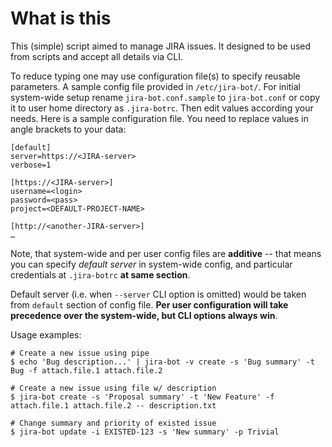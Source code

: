 # What is this

This (simple) script aimed to manage JIRA issues. It designed to be
used from scripts and accept all details via CLI.

To reduce typing one may use configuration file(s) to specify reusable
parameters. A sample config file provided in `/etc/jira-bot/`.
For initial system-wide setup rename `jira-bot.conf.sample` to `jira-bot.conf`
or copy it to user home directory as `.jira-botrc`. Then edit values according
your needs. Here is a sample configuration file. You need to replace values in
angle brackets to your data:


    [default]
    server=https://<JIRA-server>
    verbose=1

    [https://<JIRA-server>]
    username=<login>
    password=<pass>
    project=<DEFAULT-PROJECT-NAME>

    [http://<another-JIRA-server>]
    …

Note, that system-wide and per user config files are **additive** -- that means
you can specify _default server_ in system-wide config, and particular credentials
at `.jira-botrc` **at same section**.

Default server (i.e. when `--server` CLI option is omitted) would be taken from
`default` section of config file. **Per user configuration will take precedence
over the system-wide, but CLI options always win**.

Usage examples:

    # Create a new issue using pipe
    $ echo 'Bug description...' | jira-bot -v create -s 'Bug summary' -t Bug -f attach.file.1 attach.file.2

    # Create a new issue using file w/ description
    $ jira-bot create -s 'Proposal summary' -t 'New Feature' -f attach.file.1 attach.file.2 -- description.txt

    # Change summary and priority of existed issue
    $ jira-bot update -i EXISTED-123 -s 'New summary' -p Trivial
